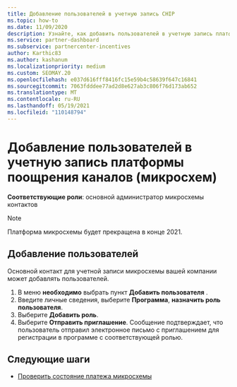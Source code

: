 ```yaml
---
title: Добавление пользователей в учетную запись CHIP
ms.topic: how-to
ms.date: 11/09/2020
description: Узнайте, как добавить пользователей в учетную запись платформы поощрения каналов (микросхем). Обратите внимание, что платформа микросхемы будет прекращена в конце 2021.
ms.service: partner-dashboard
ms.subservice: partnercenter-incentives
author: Karthic83
ms.author: kashanum
ms.localizationpriority: medium
ms.custom: SEOMAY.20
ms.openlocfilehash: e037d616fff8416fc15e59b4c58639f647c16841
ms.sourcegitcommit: 7063fdddee77ad2d8e627ab3c806f76d173ab652
ms.translationtype: MT
ms.contentlocale: ru-RU
ms.lasthandoff: 05/19/2021
ms.locfileid: "110148794"
---
```

# <a name="add-users-to-your-channel-incentives-platform-chip-account"></a>Добавление пользователей в учетную запись платформы поощрения каналов (микросхем)

**Соответствующие роли**: основной администратор микросхемы контактов
 
>[!NOTE]
>Платформа микросхемы будет прекращена в конце 2021.

## <a name="add-users"></a>Добавление пользователей

Основной контакт для учетной записи микросхемы вашей компании может добавлять пользователей.

1. В меню **необходимо** выбрать пункт **Добавить пользователя** .
2. Введите личные сведения, выберите **Программа**, **назначить роль пользователя**.
3. Выберите **Добавить роль**.
4. Выберите **Отправить приглашение**.
Сообщение подтверждает, что пользователь отправил электронное письмо с приглашением для регистрации в программе с соответствующей ролью.

## <a name="next-steps"></a>Следующие шаги

- [Проверить состояние платежа микросхемы](chip-payment-status.md)